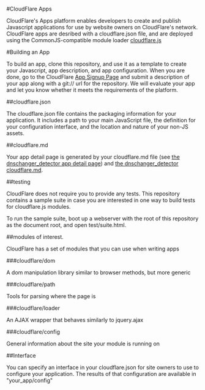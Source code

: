 #CloudFlare Apps

CloudFlare's Apps platform enables developers to create and publish Javascript
applications for use by website owners on CloudFlare's network. CloudFlare apps
are desribed with a cloudflare.json file, and are deployed using the CommonJS-compatible
module loader [cloudflare.js](js.cloudflare.com)

#Building an App

To build an app, clone this repository, and use it as a template to create your Javascript,
app description, and app configuration. When you are done, go to the CloudFlare [App Signup Page](https://cloudflare.com/app-signup)
and submit a description of your app along with a git:// url for the repository.
We will evaluate your app and let you know whether it meets the requirements of the platform.

##cloudflare.json

The cloudflare.json file contains the packaging information for your application. It includes a path to your
main JavaScript file, the definition for your configuration interface, and the location and nature of your
non-JS assets.

##cloudflare.md

Your app detail page is generated by your cloudflare.md file (see [the dnschanger_detector app detail page](https://cloudflare.com/apps/dnschanger_detector))
and [the dnschanger_detector cloudflare.md](https://github.com/cloudflare/dnschanger_detector/blob/master/cloudflare.md).

##testing

CloudFlare does not require you to provide any tests. This repository contains a sample suite
in case you are interested in one way to build tests for cloudflare.js modules.

To run the sample suite, boot up a webserver with the root of this repository as the document root, and open test/suite.html.

##modules of interest.

CloudFlare has a set of modules that you can use when writing apps

###cloudflare/dom

A dom manipulation library similar to browser methods, but more generic

###cloudflare/path

Tools for parsing where the page is

###cloudflare/loader

An AJAX wrapper that behaves similarly to jquery.ajax

###cloudflare/config

General information about the site your module is running on

##Interface

You can specify an interface in your cloudflare.json for site owners to use to
configure your application. The results of that configuration are available in
"your_app/config"
